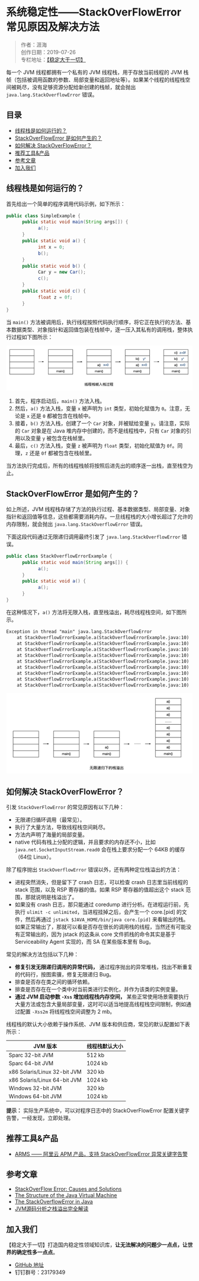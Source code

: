 # 系统稳定性——StackOverFlowError 常见原因及解决方法

> 作者：涯海  
> 创作日期：2019-07-26  
> 专栏地址：[【稳定大于一切】](https://github.com/StabilityMan/StabilityGuide)


每一个 JVM 线程都拥有一个私有的 JVM 线程栈，用于存放当前线程的 JVM 栈帧（包括被调用函数的参数、局部变量和返回地址等）。如果某个线程的线程栈空间被耗尽，没有足够资源分配给新创建的栈帧，就会抛出 `java.lang.StackOverflowError` 错误。

## 目录
- [线程栈是如何运行的？](#线程栈是如何运行的)
- [StackOverFlowError 是如何产生的？](#stackoverflowerror-是如何产生的)
- [如何解决 StackOverFlowError？](#如何解决-stackoverflowerror)
- [推荐工具&产品](#推荐工具产品)
- [参考文章](#参考文章)
- [加入我们](#加入我们)


## 线程栈是如何运行的？
首先给出一个简单的程序调用代码示例，如下所示：

```java
public class SimpleExample {
      public static void main(String args[]) {
            a();
      }
      public static void a() {
            int x = 0;
            b();
      }
      public static void b() {
            Car y = new Car();
            c();
      }
      public static void c() {
            float z = 0f;
      }
}

```

当 `main()` 方法被调用后，执行线程按照代码执行顺序，将它正在执行的方法、基本数据类型、对象指针和返回值包装在栈帧中，逐一压入其私有的调用栈，整体执行过程如下图所示：

![image](image/StackOverFlowError栈帧入栈过程.png)

1. 首先，程序启动后，`main()` 方法入栈。
2. 然后，`a()` 方法入栈，变量 `x` 被声明为 `int` 类型，初始化赋值为 `0`。注意，无论是 `x` 还是 `0` 都被包含在栈帧中。
3. 接着，`b()` 方法入栈，创建了一个 `Car` 对象，并被赋给变量 `y`。请注意，实际的 `Car` 对象是在 Java 堆内存中创建的，而不是线程栈中，只有 `Car` 对象的引用以及变量 `y` 被包含在栈帧里。
4. 最后，`c()` 方法入栈，变量 `z` 被声明为 `float` 类型，初始化赋值为 `0f`。同理，`z` 还是 `0f` 都被包含在栈帧里。

当方法执行完成后，所有的线程栈帧将按照后进先出的顺序逐一出栈，直至栈空为止。

## StackOverFlowError 是如何产生的？

如上所述，JVM 线程栈存储了方法的执行过程、基本数据类型、局部变量、对象指针和返回值等信息，这些都需要消耗内存。一旦线程栈的大小增长超过了允许的内存限制，就会抛出 `java.lang.StackOverflowError` 错误。

下面这段代码通过无限递归调用最终引发了 `java.lang.StackOverflowError` 错误。

```java
public class StackOverflowErrorExample {
      public static void main(String args[]) {
            a();
      }
      public static void a() {
            a();
      }
}

```

在这种情况下，`a()` 方法将无限入栈，直至栈溢出，耗尽线程栈空间，如下图所示。

```
Exception in thread "main" java.lang.StackOverflowError
	at StackOverflowErrorExample.a(StackOverflowErrorExample.java:10)
	at StackOverflowErrorExample.a(StackOverflowErrorExample.java:10)
	at StackOverflowErrorExample.a(StackOverflowErrorExample.java:10)
	at StackOverflowErrorExample.a(StackOverflowErrorExample.java:10)
	at StackOverflowErrorExample.a(StackOverflowErrorExample.java:10)
	at StackOverflowErrorExample.a(StackOverflowErrorExample.java:10)
	at StackOverflowErrorExample.a(StackOverflowErrorExample.java:10)
	at StackOverflowErrorExample.a(StackOverflowErrorExample.java:10)
	at StackOverflowErrorExample.a(StackOverflowErrorExample.java:10)
```

![image](image/StackOverFlowError无限递归栈溢出.png)

## 如何解决 StackOverFlowError？
引发 `StackOverFlowError` 的常见原因有以下几种：

* 无限递归循环调用（最常见）。
* 执行了大量方法，导致线程栈空间耗尽。
* 方法内声明了海量的局部变量。
* native 代码有栈上分配的逻辑，并且要求的内存还不小，比如 `java.net.SocketInputStream.read0` 会在栈上要求分配一个 64KB 的缓存（64位 Linux）。


除了程序抛出 `StackOverflowError` 错误以外，还有两种定位栈溢出的方法：

* 进程突然消失，但是留下了 crash 日志，可以检查 crash 日志里当前线程的 stack 范围，以及 RSP 寄存器的值。如果 RSP 寄存器的值超出这个 stack 范围，那就说明是栈溢出了。
* 如果没有 crash 日志，那只能通过 coredump 进行分析。在进程运行前，先执行 `ulimit -c unlimited`，当进程挂掉之后，会产生一个 core.[pid] 的文件，然后再通过 `jstack $JAVA_HOME/bin/java core.[pid]` 来看输出的栈。如果正常输出了，那就可以看是否存在很长的调用栈的线程，当然还有可能没有正常输出的，因为 jstack 的这条从 core 文件抓栈的命令其实是基于 Serviceability Agent 实现的，而 SA 在某些版本里有 Bug。


常见的解决方法包括以下几种：

* **修复引发无限递归调用的异常代码，** 通过程序抛出的异常堆栈，找出不断重复的代码行，按图索骥，修复无限递归 Bug。
* 排查是否存在类之间的循环依赖。
* 排查是否存在在一个类中对当前类进行实例化，并作为该类的实例变量。
* **通过 JVM 启动参数 `-Xss` 增加线程栈内存空间，** 某些正常使用场景需要执行大量方法或包含大量局部变量，这时可以适当地提高线程栈空间限制，例如通过配置 `-Xss2m` 将线程栈空间调整为 2 mb。

线程栈的默认大小依赖于操作系统、JVM 版本和供应商，常见的默认配置如下表所示：

|JVM 版本|线程栈默认大小|
|-------|------------|
|Sparc 32-bit JVM|512 kb|
|Sparc 64-bit JVM|1024 kb|
|x86 Solaris/Linux 32-bit JVM|320 kb|
|x86 Solaris/Linux 64-bit JVM|1024 kb|
|Windows 32-bit JVM|320 kb|
|Windows 64-bit JVM|1024 kb|


**提示：** 实际生产系统中，可以对程序日志中的 StackOverFlowError 配置关键字告警，一经发现，立即处理。


## 推荐工具&产品
* [ARMS —— 阿里云 APM 产品，支持 StackOverFlowError 异常关键字告警](https://help.aliyun.com/document_detail/42966.html)


## 参考文章
* [StackOverFlow Error: Causes and Solutions](https://dzone.com/articles/stackoverflowerror-causes-amp-solutions)
* [The Structure of the Java Virtual Machine](https://docs.oracle.com/javase/specs/jvms/se7/html/jvms-2.html#jvms-2.5.2)
* [The StackOverflowError in Java](https://www.baeldung.com/java-stack-overflow-error)
* [JVM源码分析之栈溢出完全解读](http://lovestblog.cn/blog/2016/04/19/stack-over-flow/)


## 加入我们
【稳定大于一切】打造国内稳定性领域知识库，**让无法解决的问题少一点点，让世界的确定性多一点点**。

* [GitHub 地址](https://github.com/StabilityMan/StabilityGuide)
* 钉钉群号：23179349
